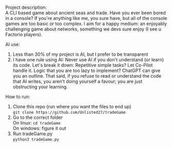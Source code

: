 Project description:  
A CLI based game about ancient seas and trade. Have you ever been bored in a console? If you're anything like me, you sure have, but all of the console games are too basic or too complex. I aim for a happy medium: an enjoyably challenging game about networks, something we devs sure enjoy (I see u Factorio players).

AI use:  
1. Less than 30% of my project is AI, but I prefer to be transparent  
2. I have one rule using AI: Never use AI if you don't understand (or learn) its code. Let's break it down: Repetitive simple tasks? Let Co-Pilot handle it. Logic that you are too lazy to implement? ChatGPT can give you an outline. That said, if you refuse to read or understand the code that AI writes, you aren't doing yourself a favour; you are just obstructing your learning.  
  
How to run:  
1. Clone this repo (run where you want the files to end up)  
`git clone https://github.com/Unlisted27/tradeGame`  
2. Go to the correct folder   
On linux: `cd tradeGame`  
On windows: figure it out
3. Run tradeGame.py  
`python3 tradeGame.py`  


